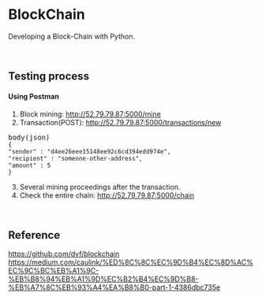 # BlockChain

Developing a Block-Chain with Python.

<br>

## Testing process

#### Using Postman

1. Block mining: http://52.79.79.87:5000/mine
2. Transaction(POST): http://52.79.79.87:5000/transactions/new

<pre>body(json)<code>
{
"sender" : "d4ee26eee15148ee92c6cd394edd974e",
"recipient" : "someone-other-address",
"amount" : 5
}
</code></pre>
3. Several mining proceedings after the transaction.
4. Check the entire chain: http://52.79.79.87:5000/chain

<br>

## Reference
https://github.com/dvf/blockchain
https://medium.com/caulink/%ED%8C%8C%EC%9D%B4%EC%8D%AC%EC%9C%BC%EB%A1%9C-%EB%B8%94%EB%A1%9D%EC%B2%B4%EC%9D%B8-%EB%A7%8C%EB%93%A4%EA%B8%B0-part-1-4386dbc735e
